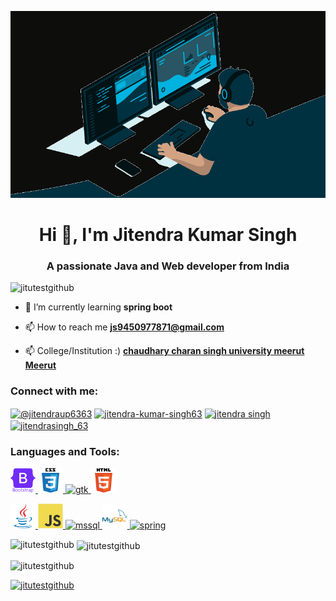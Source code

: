 ![Github](https://raw.githubusercontent.com/Potential17/Potential17/master/user%20(2).gif)

<h1 align="center">Hi 👋, I'm Jitendra Kumar Singh</h1>
<h3 align="center">A passionate Java and Web developer from India</h3>



<p align="left"> <img src="https://komarev.com/ghpvc/?username=vinodchaudhari908&label=Profile%20views&color=0e75b6&style=flat" alt="jitutestgithub" /> </p>



- 🌱 I’m currently learning **spring boot**

- 📫 How to reach me **js9450977871@gmail.com**
- 📫 College/Institution :) <a href="https://www.ccsuniversity.ac.in/scriet/" target="blank">**chaudhary charan singh university meerut Meerut**</a>

<h3 align="left">Connect with me:</h3>
<p align="left">
<a href="https://twitter.com/@jitendraup6363" target="blank"><img align="center" src="https://raw.githubusercontent.com/rahuldkjain/github-profile-readme-generator/master/src/images/icons/Social/twitter.svg" alt="@jitendraup6363" height="30" width="40" /></a>
<a href="https://linkedin.com/in/jitendra-kumar-singh63" target="blank"><img align="center" src="https://raw.githubusercontent.com/rahuldkjain/github-profile-readme-generator/master/src/images/icons/Social/linked-in-alt.svg" alt="jitendra-kumar-singh63" height="30" width="40" /></a>
<a href="https://fb.com/jitendra singh" target="blank"><img align="center" src="https://raw.githubusercontent.com/rahuldkjain/github-profile-readme-generator/master/src/images/icons/Social/facebook.svg" alt="jitendra singh" height="30" width="40" /></a>
<a href="https://instagram.com/jitendrasingh_63" target="blank"><img align="center" src="https://raw.githubusercontent.com/rahuldkjain/github-profile-readme-generator/master/src/images/icons/Social/instagram.svg" alt="jitendrasingh_63" height="30" width="40" /></a>
</p>

<h3 align="left">Languages and Tools:</h3>
<p align="left"> <a href="https://getbootstrap.com" target="_blank" rel="noreferrer"> <img src="https://raw.githubusercontent.com/devicons/devicon/master/icons/bootstrap/bootstrap-plain-wordmark.svg" alt="bootstrap" width="40" height="40"/> </a> <a href="https://www.w3schools.com/css/" target="_blank" rel="noreferrer"> <img src="https://raw.githubusercontent.com/devicons/devicon/master/icons/css3/css3-original-wordmark.svg" alt="css3" width="40" height="40"/> </a> <a href="https://www.gtk.org/" target="_blank" rel="noreferrer"> <img src="https://upload.wikimedia.org/wikipedia/commons/7/71/GTK_logo.svg" alt="gtk" width="40" height="40"/> </a> <a href="https://www.w3.org/html/" target="_blank" rel="noreferrer"> <img src="https://raw.githubusercontent.com/devicons/devicon/master/icons/html5/html5-original-wordmark.svg" alt="html5" width="40" height="40"/> </a> <a href="https://www.java.com" target="_blank" rel="noreferrer"> 

  
  
  <img src="https://raw.githubusercontent.com/devicons/devicon/master/icons/java/java-original.svg" alt="java" width="40" height="40"/> </a> <a href="https://developer.mozilla.org/en-US/docs/Web/JavaScript" target="_blank" rel="noreferrer"> <img src="https://raw.githubusercontent.com/devicons/devicon/master/icons/javascript/javascript-original.svg" alt="javascript" width="40" height="40"/> </a> <a href="https://www.microsoft.com/en-us/sql-server" target="_blank" rel="noreferrer"> <img src="https://www.svgrepo.com/show/303229/microsoft-sql-server-logo.svg" alt="mssql" width="40" height="40"/> </a> <a href="https://www.mysql.com/" target="_blank" rel="noreferrer"> <img src="https://raw.githubusercontent.com/devicons/devicon/master/icons/mysql/mysql-original-wordmark.svg" alt="mysql" width="40" height="40"/> </a> <a href="https://spring.io/" target="_blank" rel="noreferrer"> <img src="https://www.vectorlogo.zone/logos/springio/springio-icon.svg" alt="spring" width="40" height="40"/> </a> </p>

<p><img align="left" src="https://github-readme-stats.vercel.app/api/top-langs?username=jitutestgithub&show_icons=true&locale=en&layout=compact" alt="jitutestgithub" /></p>

<p>&nbsp;<img align="center" src="https://github-readme-stats.vercel.app/api?username=jitutestgithub&show_icons=true&locale=en" alt="jitutestgithub" /></p>

<p><img align="center" src="https://github-readme-streak-stats.herokuapp.com/?user=jitutestgithub&" alt="jitutestgithub" /></p>
<p align="left"> <a href="https://github.com/ryo-ma/github-profile-trophy"><img src="https://github-profile-trophy.vercel.app/?username=jitutestgithub" alt="jitutestgithub" /></a> </p>
